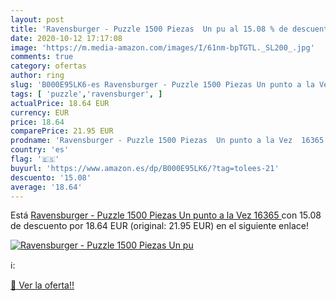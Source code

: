 ```yaml
---
layout: post
title: 'Ravensburger - Puzzle 1500 Piezas  Un pu al 15.08 % de descuento'
date: 2020-10-12 17:17:08
image: 'https://m.media-amazon.com/images/I/61nm-bpTGTL._SL200_.jpg'
comments: true
category: ofertas
author: ring
slug: 'B000E95LK6-es Ravensburger - Puzzle 1500 Piezas Un punto a la Vez 16365'
tags: [ 'puzzle','ravensburger', ]
actualPrice: 18.64 EUR
currency: EUR
price: 18.64
comparePrice: 21.95 EUR
prodname: 'Ravensburger - Puzzle 1500 Piezas  Un punto a la Vez  16365 '
country: 'es'
flag: '🇪🇸'
buyurl: 'https://www.amazon.es/dp/B000E95LK6/?tag=tolees-21'
descuento: '15.08'
average: '18.64'
---
```


Está [Ravensburger - Puzzle 1500 Piezas  Un punto a la Vez  16365 ](https://www.amazon.es/dp/B000E95LK6/?tag=tolees-21) con 15.08 de descuento por 18.64 EUR (original: 21.95 EUR) en el siguiente enlace!

[![Ravensburger - Puzzle 1500 Piezas  Un pu](https://m.media-amazon.com/images/I/61nm-bpTGTL._SL200_.jpg)](https://www.amazon.es/dp/B000E95LK6/?tag=tolees-21)

ℹ️:


[🛒 Ver la oferta!!](https://www.amazon.es/dp/B000E95LK6/?tag=tolees-21)

